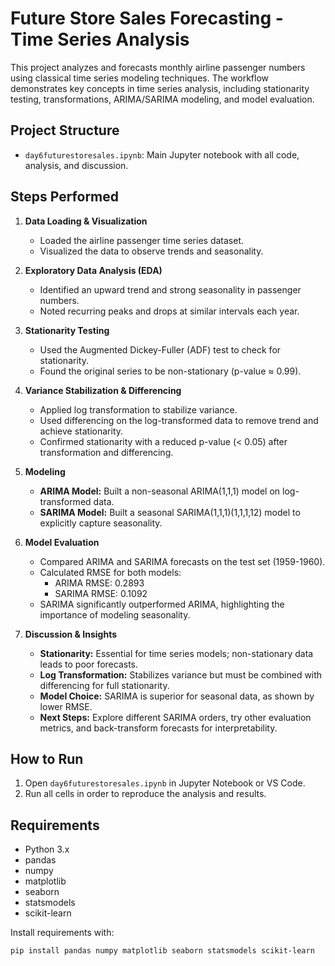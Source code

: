 # Future Store Sales Forecasting - Time Series Analysis

This project analyzes and forecasts monthly airline passenger numbers using classical time series modeling techniques. The workflow demonstrates key concepts in time series analysis, including stationarity testing, transformations, ARIMA/SARIMA modeling, and model evaluation.

## Project Structure

- `day6futurestoresales.ipynb`: Main Jupyter notebook with all code, analysis, and discussion.

## Steps Performed

1. **Data Loading & Visualization**
   - Loaded the airline passenger time series dataset.
   - Visualized the data to observe trends and seasonality.

2. **Exploratory Data Analysis (EDA)**
   - Identified an upward trend and strong seasonality in passenger numbers.
   - Noted recurring peaks and drops at similar intervals each year.

3. **Stationarity Testing**
   - Used the Augmented Dickey-Fuller (ADF) test to check for stationarity.
   - Found the original series to be non-stationary (p-value ≈ 0.99).

4. **Variance Stabilization & Differencing**
   - Applied log transformation to stabilize variance.
   - Used differencing on the log-transformed data to remove trend and achieve stationarity.
   - Confirmed stationarity with a reduced p-value (< 0.05) after transformation and differencing.

5. **Modeling**
   - **ARIMA Model:** Built a non-seasonal ARIMA(1,1,1) model on log-transformed data.
   - **SARIMA Model:** Built a seasonal SARIMA(1,1,1)(1,1,1,12) model to explicitly capture seasonality.

6. **Model Evaluation**
   - Compared ARIMA and SARIMA forecasts on the test set (1959-1960).
   - Calculated RMSE for both models:
     - ARIMA RMSE: 0.2893
     - SARIMA RMSE: 0.1092
   - SARIMA significantly outperformed ARIMA, highlighting the importance of modeling seasonality.

7. **Discussion & Insights**
   - **Stationarity:** Essential for time series models; non-stationary data leads to poor forecasts.
   - **Log Transformation:** Stabilizes variance but must be combined with differencing for full stationarity.
   - **Model Choice:** SARIMA is superior for seasonal data, as shown by lower RMSE.
   - **Next Steps:** Explore different SARIMA orders, try other evaluation metrics, and back-transform forecasts for interpretability.

## How to Run

1. Open `day6futurestoresales.ipynb` in Jupyter Notebook or VS Code.
2. Run all cells in order to reproduce the analysis and results.

## Requirements

- Python 3.x
- pandas
- numpy
- matplotlib
- seaborn
- statsmodels
- scikit-learn

Install requirements with:
```sh
pip install pandas numpy matplotlib seaborn statsmodels scikit-learn